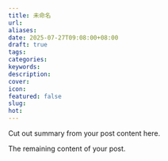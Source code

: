 ```yaml
---
title: 未命名
url: 
aliases: 
date: 2025-07-27T09:08:00+08:00
draft: true
tags: 
categories: 
keywords: 
description: 
cover: 
icon: 
featured: false
slug: 
hot:
---
```

  

Cut out summary from your post content here.

<!--more-->

The remaining content of your post.